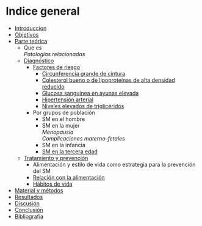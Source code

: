 # Indice general

- [Introduccion](#introducción)
- [Objetivos](#objetivos)
- [Parte teórica](#parte-teórica)
    - Que es  
        *Patologías relacionadas*
    - [Diagnóstico](#diagnóstico)
        - [Factores de riesgo](#Factores-de-riesgo)
            - [Circunferencia grande de cintura](#Circunferencia-grande-de-cintura)
            - [Colesterol bueno o de lipoproteínas de alta densidad reducido](#Colesterol-bueno-o-de-lipoproteínas-de-alta-densidad-reducido)
            - [Glucosa sanguínea en ayunas elevada](#Glucosa-sanguínea-en-ayunas-elevada)
            - [Hipertensión arterial](#Hipertensión-arterial)
            - [Niveles elevados de triglicéridos](#Niveles-elevados-de-triglicéridos)
        - Por grupos de población
            - SM en el hombre
            - SM en la mujer  
                *Menopausia*  
                *Complicaciones materno-fetales*
            - SM en la infancia
            - [SM en la tercera edad](#4)
    - [Tratamiento y prevención](#Tratamiento-y-prevención)
        - Alimentación y estilo de vida como estrategia para la prevención del SM
        - [Relación con la alimentación](#relación-con-la-alimentación)
        - [Hábitos de vida](#hábitos-de-vida)
- [Material y métodos](#material-y-métodos)
- [Resultados](#resultados)
- [Discusión](#difusión)
- [Conclusión](#discusión)
- [Bibliografía](#bibliografía)
